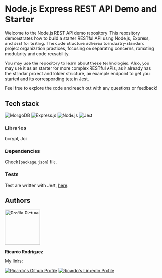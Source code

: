 # Node.js Express REST API Demo and Starter
Welcome to the Node.js REST API demo repository! This repository demonstrates how to build a starter RESTful API using Node.js, Express, and Jest for testing. The code structure adheres to industry-standard project organization practices, focusing on separating concerns, romoting modularity and code reusability.

You may use the repository to learn about these technologies. Also, you may use it as an starter for more complex RESTful APIs, as it already has the standar project and folder structure, an example endpoint to get you started and its corresponding test in Jest.

Feel free to explore the code and reach out with any questions or feedback!

<!--
(#tech-stack)
-->

## Tech stack

![MongoDB](https://img.shields.io/badge/MongoDB-4EA94B?style=for-the-badge&logo=mongodb&logoColor=white)
![Express.js](https://img.shields.io/badge/Express%20js-000000?style=for-the-badge&logo=express&logoColor=white)
![Node.js](https://img.shields.io/badge/Node%20js-339933?style=for-the-badge&logo=nodedotjs&logoColor=white)
![Jest](https://img.shields.io/badge/Jest-C21325?style=for-the-badge&logo=jest&logoColor=white)

### Libraries

bcrypt, Joi

### Dependencies

Check [`package.json`] file.

### Tests

Test are written with Jest, [here](./test/).

## Authors

<img src="https://avatars.githubusercontent.com/u/69062208?v=4" alt="Profile Picture" width="115" />

  
**Ricardo Rodriguez**  

My links:  

[![Ricardo's Github Profile](https://img.shields.io/badge/GitHub-100000?style=for-the-badge&logo=github&logoColor=white)](https://github.com/rodmor59)
[![Ricardo's Linkedin Profile](https://img.shields.io/badge/LinkedIn-0077B5?style=for-the-badge&logo=linkedin&logoColor=white)](https://www.linkedin.com/in/ricartrodrig)